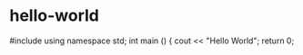 # hello-world
#include <iostream>
  using namespace std;
  int main ()
{
  cout << "Hello World";
  return 0;
